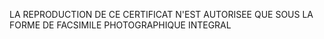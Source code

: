 LA REPRODUCTION DE CE CERTIFICAT N'EST AUTORISEE QUE SOUS LA FORME DE FACSIMILE PHOTOGRAPHIQUE INTEGRAL

